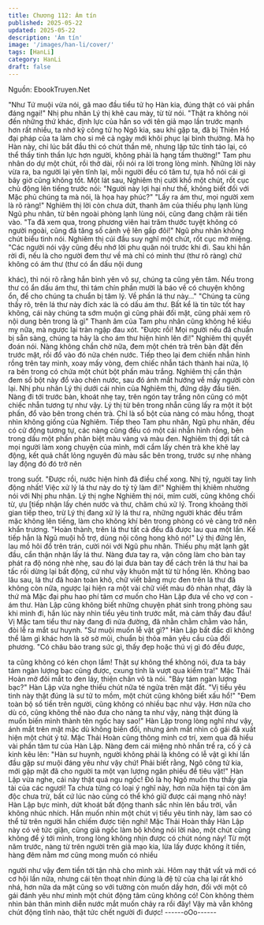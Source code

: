 ```yaml
---
title: Chương 112: Ám tín
published: 2025-05-22
updated: 2025-05-22
description: 'Ám tín'
image: '/images/han-li/cover/'
tags: [HanLi]
category: HanLi
draft: false
---
```


Nguồn: EbookTruyen.Net

"Như Tứ muội vừa nói, gã mao đầu tiểu tử họ Hàn kia, đúng thật
có vài phần đáng ngại!" Nhị phu nhân Lý thị khẽ cau mày, từ từ
nói.
"Thật ra không nói đến những thứ khác, định lực của hắn so với
tên giả mạo lần trước mạnh hơn rất nhiều, ta nhớ kỹ công tử họ
Ngô kia, sau khi gặp ta, đã bị Thiên Hồ đại pháp của ta làm cho si
mê cả ngày mới khôi phục lại bình thường. Mà họ Hàn này, chỉ lúc
bắt đầu thì có chút thần mê, nhưng lập tức tỉnh táo lại, có thể thấy
tinh thần lực hơn người, không phải là hạng tầm thường!" Tam
phu nhân do dự một chút, rồi thở dài, rồi nói ra lời trong lòng
mình.
Những lời này vừa ra, ba người lại yên tĩnh lại, mỗi người đều có
tâm tư, tựa hồ nói cái gì bây giờ cũng không tốt.
Một lát sau, Nghiêm thị cười khổ một chút, rốt cục chủ động lên
tiếng trước nói: "Người này lợi hại như thế, không biết đối với Mặc
phủ chúng ta mà nói, là họa hay phúc?"
"Lấy ra ám thư, mọi người xem là rõ ràng!" Nghiêm thị lời còn
chưa dứt, thanh âm của thiếu phụ lạnh lùng Ngũ phu nhân, từ
bên ngoài phòng lạnh lùng nói, cũng đang chậm rãi tiến vào.
"Ta đã xem qua, trong phương viên hai trăm thước tuyệt không có
người ngoài, cũng đã tăng số cảnh vệ lên gấp đôi!" Ngũ phu nhân
không chút biểu tình nói.
Nghiêm thị cúi đầu suy nghĩ một chút, rốt cục mở miệng.
"Các người nói vậy cũng đều nhớ lời phu quân nói trước khi đi.
Sau khi hắn rời đi, nếu là cho người đem thư về mà chỉ có minh
thư (thư rõ ràng) chứ không có ám thư (thư có ẩn dấu nội dung

khác), thì nói rõ rằng hắn bình yên vô sự, chúng ta cũng yên tâm.
Nếu trong thư có ẩn dấu ám thư, thì tám chín phần mười là báo
về có chuyện không ổn, để cho chúng ta chuẩn bị tâm lý. Về phần
lá thư này…"
"Chúng ta cũng thấy rõ, trên lá thư này đích xác là có dấu ám thư.
Bất kể là tin tức tốt hay không, cái này chúng ta sớm muộn gì
cũng phải đối mặt, cũng phải xem rõ nội dung bên trong là gì"
Thanh âm của Tam phu nhân cũng không hề kiều mỵ nữa, mà
ngược lại tràn ngập đau xót.
"Được rồi! Mọi người nếu đã chuẩn bị sẵn sàng, chúng ta hãy là
cho ám thư hiện hình lên đi!" Nghiêm thị quyết đoán nói.
Nàng không chần chờ nữa, đem một chén trà trên bàn đặt đến
trước mặt, rồi đổ vào đó nửa chén nước. Tiếp theo lại đem chiến
nhẫn hình rồng trên tay mình, xoay mấy vòng, đem chiếc nhẫn
tách thành hai nửa, lộ ra bên trong có chứa một chút bột phấn
màu trắng.
Nghiêm thị cẩn thận đem số bột này đổ vào chén nước, sau đó
ánh mắt hướng về mấy người còn lại.
Nhị phu nhân Lý thị dưới cái nhìn của Nghiêm thị, đứng dậy đầu
tiên.
Nàng đi tới trước bàn, khoát nhẹ tay, trên ngón tay trắng nõn cũng
có một chiếc nhẫn tương tự như vậy.
Lý thị từ bên trong nhẫn cũng lấy ra một ít bột phấn, đổ vào bên
trong chén trà. Chỉ là số bột của nàng có màu hồng, thoạt nhìn
không giống của Nghiêm.
Tiếp theo Tam phu nhân, Ngũ phu nhân, đều có cử động tương
tự, các nàng cũng đều có một cái nhẫn hình rồng, bên trong dấu
một phấn phân biệt màu vàng và màu đen.
Nghiêm thị đợi tất cả mọi người làm xong chuyện của mình, mới
cầm lấy chén trà khe khẽ lay động, kết quả chất lỏng nguyên đủ
màu sắc bên trong, trước sự nhẹ nhàng lay động đó đó trở nên

trong suốt.
"Được rồi, nước hiện hình đã điều chế xong. Nhị tỷ, người tay linh
động nhất! Việc xử lý lá thư này do tỷ tỷ làm đi!" Nghiêm thị khiêm
nhường nói với Nhị phu nhân.
Lý thị nghe Nghiêm thị nói, mỉm cười, cũng không chối từ, ựu [tiếp
nhận lấy chén nước và thư, chăm chú xử lý.
Trong khoảng thời gian tiếp theo, trừ Lý thị đang xử lý lá thư ra,
những người khác đều trầm mặc không lên tiếng, làm cho không
khí bên trong phòng có vẻ càng trở nên khẩn trương.
"Hoàn thành, trên lá thư tất cả đều đã được lau qua một lần. Kế
tiếp hẳn là Ngũ muội hỗ trợ, dùng nội công hong khô nó!" Lý thị
đứng lên, lau mồ hôi đổ trên trán, cười nói với Ngũ phu nhân.
Thiếu phụ mặt lạnh gật đầu, cẩn thận nhận lấy lá thư.
Nàng đưa tay ra, vận công làm cho bàn tay phát ra độ nóng nhè
nhẹ, sau đó lại đưa bàn tay để cách trên lá thư hai ba tấc rồi dừng
lại bất động, cứ như vậy khuôn mặt từ từ hồng lên.
Không bao lâu sau, lá thư đã hoàn toàn khô, chữ viết bằng mực
đen trên lá thư đã không còn nữa, ngược lại hiện ra một vài chữ
viết màu đỏ nhàn nhạt, đây là thứ mà Mặc đại phu hao phí tâm cơ
muốn cho Hàn Lập đưa về cho vợ con - ám thư.
Hàn Lập cũng không biết những chuyện phát sinh trong phòng
sau khi mình đi, hắn lúc này nhìn tiểu yêu tinh trước mắt, mà cảm
thấy đau đầu!
Vị Mặc tam tiểu thư này đang đi nửa đường, đã nhằn chằm chằm
vào hắn, đòi lễ ra mắt sư huynh.
"Sư muội muốn lễ vật gì?" Hàn Lập bất đắc dĩ không thể làm gì
khác hơn là sờ sờ mũi, chuẩn bị thỏa mãn yêu cầu của đối
phương.
"Có châu bảo trang sức gì, thấy đẹp hoặc thú vị gì đó đều được,

ta cũng không có kén chọn lắm! Thật sự không thể không nói,
đưa ta bảy tám ngàn lượng bạc cũng được, cxung tính là vượt
qua kiểm tra!" Mặc Thải Hoàn mở đôi mắt to đen láy, thiện chân
vô tà nói.
"Bảy tám ngàn lượng bạc?" Hàn Lập vừa nghe thiếu chút nữa té
ngửa trên mặt đất. "Vị tiểu yêu tinh này thật đúng là sư tử to mồm,
một chút cũng không biết xấu hổ!"
"Đem toàn bộ số tiền trên người, cũng không có nhiều bạc như
vậy. Hơn nữa cho dù có, cũng không thể nào đưa cho nàng ta
như vậy, nàng thật đúng là muốn biến mình thành tên ngốc hay
sao!" Hàn Lập trong lòng nghĩ như vậy, ánh mắt trên mặt mặc dù
không biến đổi, nhưng ánh mắt nhìn cô gái đã xuất hiện một chút
ý tứ.
Mặc Thải Hoàn cũng thông minh cơ trí, xem qua đã hiểu vài phần
tâm tư của Hàn Lập.
Nàng đem cái miệng nhỏ nhắn trề ra, cố ý cả kinh kêu lên: "Hàn
sư huynh, người không phải là không có lễ vật gì khi lần đầu gặp
sư muội đáng yêu như vậy chứ! Phải biết rằng, Ngô công tử kia,
mới gặp mặt đã cho người ta một vạn lượng ngân phiếu để tiêu
vặt!"
Hàn Lập vừa nghe, cái này thật quá ngu ngốc! Đó là họ Ngô
muốn thu thấy gia tài của các ngươi! Ta chưa từng có loại ý nghĩ
này, hơn nữa hiện tại còn âm độc chưa trừ, bất cứ lúc nào cũng
có thể khó giữ được cái mạng nhỏ này!
Hàn Lập bực mình, dứt khoát bất động thanh sắc nhìn lên bầu
trời, vẫn không nhúc nhích. Hắn muốn nhìn một chút vị tiểu yêu
tinh này, làm sao có thể từ trên người hắn chiếm được tiện nghi!
Mặc Thải Hoàn thấy Hàn Lập này có vẻ tức giận, cũng giả ngốc
làm bộ không nói lời nào, một chút cũng không để ý tới mình,
trong lòng không nhịn được có chút nóng nảy!
Từ một năm trước, nàng từ trên người trên giả mạo kia, lừa lấy
được không ít tiền, hàng đêm nằm mơ cũng mong muốn có nhiều

người như vậy đem tiền tới tận nhà cho mình xài.
Hôm nay thật vất vả mới có cơ hội lần nữa, nhưng cái tên thoạt
nhìn đúng là đệ tử của cha lại rất khó nhá, hơn nữa da mặt cũng
so với tường còn muốn dầy hơn, đối với một cô gái đánh yêu như
mình một chút động tâm cũng không có! Còn không thèm nhìn
bản thân mình diễn nước mắt muốn chảy ra rồi đây! Vậy mà vẫn
không chút động tĩnh nào, thật tức chết người đi được!
------oOo------
